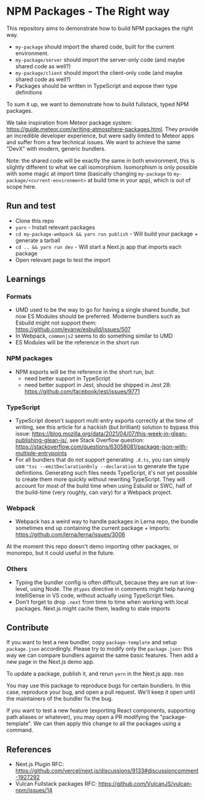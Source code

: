 # NPM Packages - The Right way

This repository aims to demonstrate how to build NPM packages the right way.

- `my-package` should import the shared code, built for the current environment.
- `my-package/server` should import the server-only code (and maybe shared code as well?)
- `my-package/client` should import the client-only code (and maybe shared code as well?)
- Packages should be written in TypeScript and expose their type definitions

To sum it up, we want to demonstrate how to build fullstack, typed NPM packages.

We take inspiration from Meteor package system: https://guide.meteor.com/writing-atmosphere-packages.html.
They provide an incredible developer experience, but were sadly limited to Meteor apps and suffer from a few technical issues.
We want to achieve the same "DevX" with modern, generic bundlers.


Note: the shared code will be exactly the same in both environment, this is slightly different to what we call isomorphism.
Isomorphism is only possible with some magic at import time (basically changing `my-package` to `my-package/<current-environment>` at build time in your app), which is out of scope here.

## Run and test

- Clone this repo
- `yarn` - Install relevant packages
- `cd my-package-webpack && yarn run publish` - Will build your package + generate a tarball
- `cd .. && yarn run dev` - Will start a Next.js app that imports each package
- Open relevant page to test the import

## Learnings

### Formats

- UMD used to be the way to go for having a single shared bundle, but now ES Modules should be preferred.
Moderne bundlers such as Esbuild might not support them: https://github.com/evanw/esbuild/issues/507
- In Webpack, `commonjs2` seems to do something similar to UMD
- ES Modules will be the reference in the short run

### NPM packages

- NPM exports will be the reference in the short run, but:
  - need better support in TypeScript
  - need better support in Jest, should be shipped in Jest 28: https://github.com/facebook/jest/issues/9771

### TypeScript

- TypeScript doesn't support multi entry exports correctly at the time of writing, see this article for a hackish (but brilliant) solution to bypass this issue: https://blog.mozilla.org/data/2021/04/07/this-week-in-glean-publishing-glean-js/, see Stack Overflow question: https://stackoverflow.com/questions/63058081/package-json-with-multiple-entrypoints
- For all bundlers that do not support generating `.d.ts`, you can simply use `"tsc --emitDeclarationOnly --declaration` to generate the type definitions. Generating such files needs TypeScript, it's not yet possible to create them more quickly without rewriting TypeScript. They will account for most of the build time when using Esbuild or SWC, half of the build-time (very roughly, can vary) for a Webpack project.

### Webpack

- Webpack has a weird way to handle packages in Lerna repo, the bundle sometimes end up containing the current package + imports: https://github.com/lerna/lerna/issues/3006

At the moment this repo doesn't demo importing other packages, or monorepo, but it could useful in the future.

### Others

- Typing the bundler config is often difficult, because they are run at low-level, using Node.
The `@types` directive in comments might help having IntelliSense in VS code, without actually using TypeScript files.
- Don't forget to drop `.next` from time to time when working with local packages. Next.js might cache them,
leading to stale imports

## Contribute

If you want to test a new bundler, copy `package-template` and setup `package.json` accordingly.
Please try to modify only the `package.json`: this way we can compare bundlers against the same basic features.
Then add a new page in the Next.js demo app.

To update a package, publish it, and rerun `yarn` in the Next.js app.
nso

You may use this package to reproduce bugs for certain bundlers. 
In this case, reproduce your bug, and open a pull request. We'll keep it open until the maintainers of the bundler fix the bug.

If you want to test a new feature (exporting React components, supporting path aliases or whatever),
you may open a PR modifying the "package-template". We can then apply this change to all the packages using a command.


## References

- Next.js Plugin RFC: https://github.com/vercel/next.js/discussions/9133#discussioncomment-1927292
- Vulcan Fullstack packages RFC: https://github.com/VulcanJS/vulcan-npm/issues/14